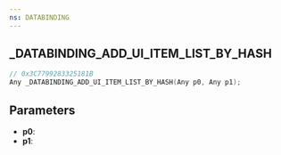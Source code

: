 ```yaml
---
ns: DATABINDING
---
```

## _DATABINDING_ADD_UI_ITEM_LIST_BY_HASH

```c
// 0x3C7799283325181B
Any _DATABINDING_ADD_UI_ITEM_LIST_BY_HASH(Any p0, Any p1);
```

## Parameters
* **p0**:
* **p1**:
